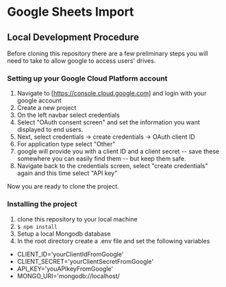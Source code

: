 # Google Sheets Import

## Local Development Procedure
Before cloning this repository there are a few preliminary steps you will need
to take to allow google to access users' drives.
### Setting up your Google Cloud Platform account
1. Navigate to [https://console.cloud.google.com] and login with your google account
2. Create a new project
3. On the left navbar select credentials
4. Select "OAuth consent screen" and set the information you want displayed to
end users.
5. Next, select credentials -> create credentials -> OAuth client ID
6. For application type select "Other"
7. google will provide you with a client ID and a client secret -- save these somewhere you can easily find them -- but keep them safe.
8. Navigate back to the credentials screen, select "create credentials" again and this time select "API key"

Now you are ready to clone the project.
### Installing the project
1. clone this repository to your local machine
2. `$ npm install`
3. Setup a local Mongodb database
4. In the root directory create a .env file and set the following variables
  * CLIENT_ID='yourClientIdFromGoogle'
  * CLIENT_SECRET='yourClientSecretFromGoogle'
  * API_KEY='youAPIkeyFromGoogle'
  * MONGO_URI='mongodb://localhost/<your db name>
